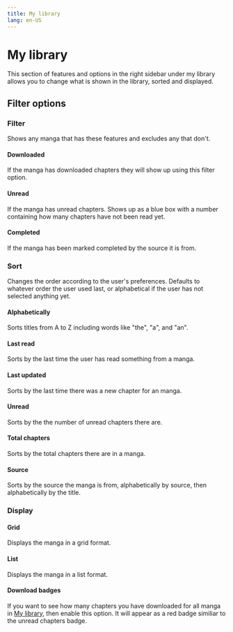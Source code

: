 ```yaml
---
title: My library
lang: en-US
---
```


# My library
This section of features and options in the right sidebar under my library allows you to change what is shown in the library, sorted and displayed.
## Filter options
### Filter
Shows any manga that has these features and excludes any that don't.
#### Downloaded
If the manga has downloaded chapters they will show up using this filter option.
#### Unread
If the manga has unread chapters. Shows up as a blue box with a number containing how many chapters have not been read yet.
#### Completed
If the manga has been marked completed by the source it is from.
### Sort
Changes the order according to the user's preferences. Defaults to whatever order the user used last, or alphabetical if the user has not selected anything yet.
#### Alphabetically
Sorts titles from A to Z including words like "the", "a", and "an".
#### Last read
Sorts by the last time the user has read something from a manga.
#### Last updated
Sorts by the last time there was a new chapter for an manga.
#### Unread
Sorts by the the number of unread chapters there are.
#### Total chapters
Sorts by the total chapters there are in a manga.
#### Source
Sorts by the source the manga is from, alphabetically by source, then alphabetically by the title.
### Display
#### Grid
Displays the manga in a grid format.

#### List
Displays the manga in a list format.
#### Download badges
If you want to see how many chapters you have downloaded for all manga in [My library](/help/guides/my-library), then enable this option. It will appear as a red badge similiar to the unread chapters badge.
